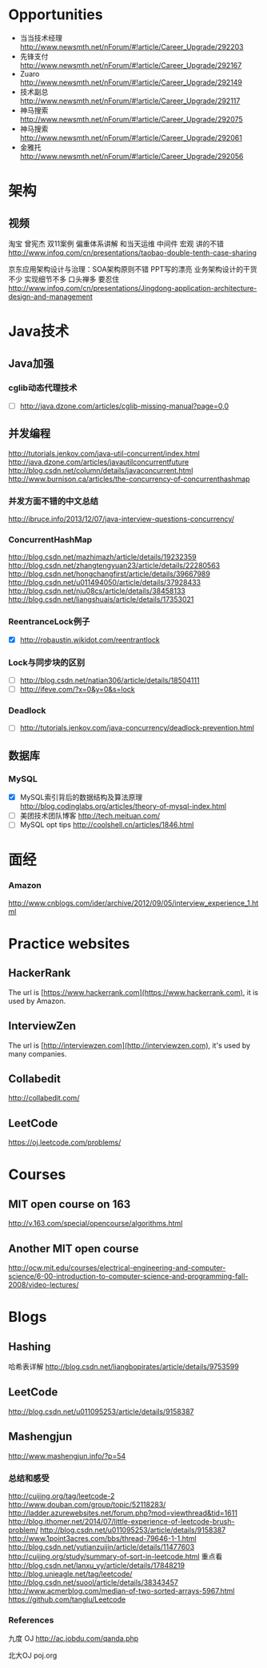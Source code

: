 # Opportunities
 - 当当技术经理 http://www.newsmth.net/nForum/#!article/Career_Upgrade/292203
 - 先锋支付 http://www.newsmth.net/nForum/#!article/Career_Upgrade/292167
 - Zuaro http://www.newsmth.net/nForum/#!article/Career_Upgrade/292149
 - 技术副总 http://www.newsmth.net/nForum/#!article/Career_Upgrade/292117
 - 神马搜索 http://www.newsmth.net/nForum/#!article/Career_Upgrade/292075
 - 神马搜索 http://www.newsmth.net/nForum/#!article/Career_Upgrade/292061
 - 金雅托 http://www.newsmth.net/nForum/#!article/Career_Upgrade/292056
 

# 架构

## 视频

淘宝 曾宪杰 双11案例 偏重体系讲解 和当天运维 中间件 宏观 讲的不错
http://www.infoq.com/cn/presentations/taobao-double-tenth-case-sharing

京东应用架构设计与治理：SOA架构原则不错 PPT写的漂亮 业务架构设计的干货不少 实现细节不多 口头禅多 要忍住
http://www.infoq.com/cn/presentations/Jingdong-application-architecture-design-and-management


# Java技术


## Java加强

### cglib动态代理技术

- [ ] http://java.dzone.com/articles/cglib-missing-manual?page=0,0

## 并发编程
http://tutorials.jenkov.com/java-util-concurrent/index.html
http://java.dzone.com/articles/javautilconcurrentfuture
http://blog.csdn.net/column/details/javaconcurrent.html
http://www.burnison.ca/articles/the-concurrency-of-concurrenthashmap

### 并发方面不错的中文总结
http://ibruce.info/2013/12/07/java-interview-questions-concurrency/

### ConcurrentHashMap
http://blog.csdn.net/mazhimazh/article/details/19232359
http://blog.csdn.net/zhangtengyuan23/article/details/22280563
http://blog.csdn.net/hongchangfirst/article/details/39667989
http://blog.csdn.net/u011494050/article/details/37928433
http://blog.csdn.net/nju08cs/article/details/38458133
http://blog.csdn.net/liangshuais/article/details/17353021

### ReentranceLock例子
- [X] http://robaustin.wikidot.com/reentrantlock

### Lock与同步块的区别
- [ ] http://blog.csdn.net/natian306/article/details/18504111
- [ ] http://ifeve.com/?x=0&y=0&s=lock

### Deadlock
- [ ] http://tutorials.jenkov.com/java-concurrency/deadlock-prevention.html

## 数据库
### MySQL
 - [X] MySQL索引背后的数据结构及算法原理 http://blog.codinglabs.org/articles/theory-of-mysql-index.html
 - [ ] 美团技术团队博客 http://tech.meituan.com/
 - [ ] MySQL opt tips http://coolshell.cn/articles/1846.html
 
# 面经
    
### Amazon
http://www.cnblogs.com/ider/archive/2012/09/05/interview_experience_1.html

# Practice websites

## HackerRank

The url is [https://www.hackerrank.com](https://www.hackerrank.com), it is used by Amazon.

## InterviewZen

The url is [http://interviewzen.com](http://interviewzen.com), it's used by many companies.

## Collabedit

http://collabedit.com/

## LeetCode

https://oj.leetcode.com/problems/

# Courses

## MIT open course on 163

http://v.163.com/special/opencourse/algorithms.html

## Another MIT open course
http://ocw.mit.edu/courses/electrical-engineering-and-computer-science/6-00-introduction-to-computer-science-and-programming-fall-2008/video-lectures/

# Blogs

## Hashing

哈希表详解
http://blog.csdn.net/liangbopirates/article/details/9753599

## LeetCode

http://blog.csdn.net/u011095253/article/details/9158387

## Mashengjun
http://www.mashengjun.info/?p=54

### 总结和感受
http://cuijing.org/tag/leetcode-2
http://www.douban.com/group/topic/52118283/
http://ladder.azurewebsites.net/forum.php?mod=viewthread&tid=1611
http://blog.ithomer.net/2014/07/little-experience-of-leetcode-brush-problem/
http://blog.csdn.net/u011095253/article/details/9158387
http://www.1point3acres.com/bbs/thread-79646-1-1.html
http://blog.csdn.net/yutianzuijin/article/details/11477603
http://cuijing.org/study/summary-of-sort-in-leetcode.html
重点看
http://blog.csdn.net/lanxu_yy/article/details/17848219
http://blog.unieagle.net/tag/leetcode/
http://blog.csdn.net/suool/article/details/38343457
http://www.acmerblog.com/median-of-two-sorted-arrays-5967.html
https://github.com/tanglu/Leetcode

### References
九度 OJ
http://ac.jobdu.com/qanda.php

北大OJ
poj.org

